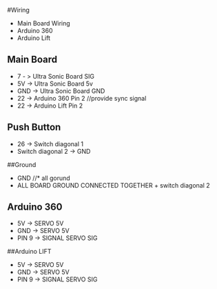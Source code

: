 #Wiring

* Main Board Wiring
* Arduino 360
* Arduino Lift

## Main Board
* 7 - > Ultra Sonic Board SIG
* 5V -> Ultra Sonic Board 5v
* GND -> Ultra Sonic Board GND 
* 22 -> Arduino 360 Pin 2  //provide sync signal
* 22 -> Arduino Lift Pin 2

## Push Button
* 26 -> Switch diagonal 1
* Switch diagonal 2 -> GND

##Ground
* GND //* all gorund
* ALL BOARD GROUND CONNECTED TOGETHER + switch diagonal 2

## Arduino 360
* 5V -> SERVO 5V
* GND  -> SERVO 5V
* PIN 9 -> SIGNAL SERVO SIG

##Arduino LIFT
* 5V -> SERVO 5V
* GND  -> SERVO 5V
* PIN 9 -> SIGNAL SERVO SIG

